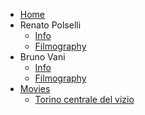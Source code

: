<!-- TODO: Complete with your own sidebar structure and enable sidebar in index.html - or delete this file. -->
- [Home](/)
- Renato Polselli
    * <i class="fas fa-info-circle" style="color: gold"></i>[Info](rp/rpinfo.md)
    * [Filmography](rp/rpfilmography.md)
- Bruno Vani
    * [Info](bv/bvinfo.md)
    * [Filmography](bv/bvfilmography.md)
- [Movies](movies/README.md)
    * [Torino centrale del vizio](movies/torinocentraledelvizio.md)